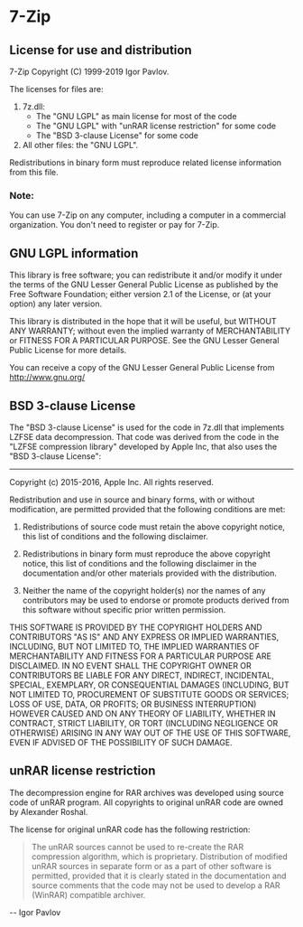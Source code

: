 # 7-Zip
License for use and distribution
---

7-Zip Copyright (C) 1999-2019 Igor Pavlov.

The licenses for files are:

1. 7z.dll:
   - The "GNU LGPL" as main license for most of the code
   - The "GNU LGPL" with "unRAR license restriction" for some code
   - The "BSD 3-clause License" for some code
2. All other files: the "GNU LGPL".

Redistributions in binary form must reproduce related license information from this file.

### Note:
You can use 7-Zip on any computer, including a computer in a commercial
organization. You don't need to register or pay for 7-Zip.


## GNU LGPL information

This library is free software; you can redistribute it and/or
modify it under the terms of the GNU Lesser General Public
License as published by the Free Software Foundation; either
version 2.1 of the License, or (at your option) any later version.

This library is distributed in the hope that it will be useful,
but WITHOUT ANY WARRANTY; without even the implied warranty of
MERCHANTABILITY or FITNESS FOR A PARTICULAR PURPOSE.  See the GNU
Lesser General Public License for more details.

You can receive a copy of the GNU Lesser General Public License from
http://www.gnu.org/


## BSD 3-clause License

The "BSD 3-clause License" is used for the code in 7z.dll that implements LZFSE data decompression.
That code was derived from the code in the "LZFSE compression library" developed by Apple Inc,
that also uses the "BSD 3-clause License":

----
Copyright (c) 2015-2016, Apple Inc. All rights reserved.

Redistribution and use in source and binary forms, with or without modification, are permitted provided that the following conditions are met:

1. Redistributions of source code must retain the above copyright notice, this list of conditions and the following disclaimer.

2. Redistributions in binary form must reproduce the above copyright notice, this list of conditions and the following disclaimer
    in the documentation and/or other materials provided with the distribution.

3. Neither the name of the copyright holder(s) nor the names of any contributors may be used to endorse or promote products derived
    from this software without specific prior written permission.

THIS SOFTWARE IS PROVIDED BY THE COPYRIGHT HOLDERS AND CONTRIBUTORS "AS IS" AND ANY EXPRESS OR IMPLIED WARRANTIES, INCLUDING, BUT NOT
LIMITED TO, THE IMPLIED WARRANTIES OF MERCHANTABILITY AND FITNESS FOR A PARTICULAR PURPOSE ARE DISCLAIMED. IN NO EVENT SHALL THE
COPYRIGHT OWNER OR CONTRIBUTORS BE LIABLE FOR ANY DIRECT, INDIRECT, INCIDENTAL, SPECIAL, EXEMPLARY, OR CONSEQUENTIAL DAMAGES
(INCLUDING, BUT NOT LIMITED TO, PROCUREMENT OF SUBSTITUTE GOODS OR SERVICES; LOSS OF USE, DATA, OR PROFITS; OR BUSINESS INTERRUPTION)
HOWEVER CAUSED AND ON ANY THEORY OF LIABILITY, WHETHER IN CONTRACT, STRICT LIABILITY, OR TORT (INCLUDING NEGLIGENCE OR OTHERWISE)
ARISING IN ANY WAY OUT OF THE USE OF THIS SOFTWARE, EVEN IF ADVISED OF THE POSSIBILITY OF SUCH DAMAGE.

## unRAR license restriction

The decompression engine for RAR archives was developed using source
code of unRAR program.
All copyrights to original unRAR code are owned by Alexander Roshal.

The license for original unRAR code has the following restriction:

>  The unRAR sources cannot be used to re-create the RAR compression algorithm,
  which is proprietary. Distribution of modified unRAR sources in separate form
  or as a part of other software is permitted, provided that it is clearly
  stated in the documentation and source comments that the code may
  not be used to develop a RAR (WinRAR) compatible archiver.

-- Igor Pavlov

